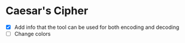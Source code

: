 # Caesar's Cipher

* [x] Add info that the tool can be used for both encoding and decoding
* [ ] Change colors
